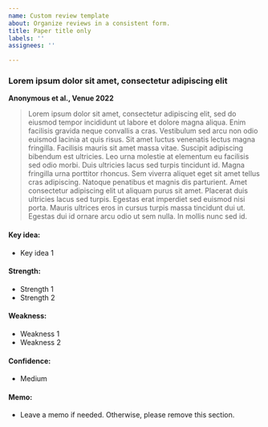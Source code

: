 ```yaml
---
name: Custom review template
about: Organize reviews in a consistent form.
title: Paper title only
labels: ''
assignees: ''

---
```


### Lorem ipsum dolor sit amet, consectetur adipiscing elit
**Anonymous et al., Venue 2022**

> Lorem ipsum dolor sit amet, consectetur adipiscing elit, sed do eiusmod tempor incididunt ut labore et dolore magna aliqua. Enim facilisis gravida neque convallis a cras. Vestibulum sed arcu non odio euismod lacinia at quis risus. Sit amet luctus venenatis lectus magna fringilla. Facilisis mauris sit amet massa vitae. Suscipit adipiscing bibendum est ultricies. Leo urna molestie at elementum eu facilisis sed odio morbi. Duis ultricies lacus sed turpis tincidunt id. Magna fringilla urna porttitor rhoncus. Sem viverra aliquet eget sit amet tellus cras adipiscing. Natoque penatibus et magnis dis parturient. Amet consectetur adipiscing elit ut aliquam purus sit amet. Placerat duis ultricies lacus sed turpis. Egestas erat imperdiet sed euismod nisi porta. Mauris ultrices eros in cursus turpis massa tincidunt dui ut. Egestas dui id ornare arcu odio ut sem nulla. In mollis nunc sed id.

#### Key idea:
* Key idea 1

#### Strength:
* Strength 1
* Strength 2

#### Weakness:
* Weakness 1
* Weakness 2

#### Confidence:
* Medium

#### Memo:
* Leave a memo if needed. Otherwise, please remove this section.

